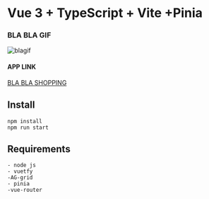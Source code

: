 # Vue 3 + TypeScript + Vite +Pinia
### BLA BLA GIF
![blagif](https://github.com/semanurcancan/PiniaVite/blob/main/Animation2deneme.gif)


#### APP LINK
[BLA BLA SHOPPING](https://pinia-vite-chi.vercel.app/)


## Install
```javascrıpt
npm install
npm run start
```

## Requirements
```javascrıpt
- node js
- vuetfy
-AG-grid
- pinia
-vue-router
```




